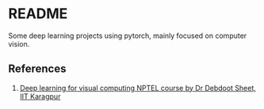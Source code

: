 # README

Some deep learning projects using pytorch, mainly focused on computer vision.

## References

1. [Deep learning for visual computing NPTEL course by Dr Debdoot Sheet, IIT Karagpur](https://github.com/iitkliv/dlvcnptel)
